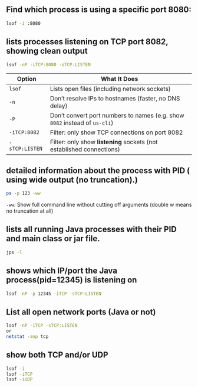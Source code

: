 ## Find which process is using a specific port 8080:
```bash
lsof -i :8080
```

##  lists processes listening on TCP port 8082, showing clean output
```bash
lsof -nP -iTCP:8080 -sTCP:LISTEN
```

| Option         | What It Does                                                                 |
|----------------|------------------------------------------------------------------------------|
| `lsof`         | Lists open files (including network sockets)                                 |
| `-n`           | Don’t resolve IPs to hostnames (faster, no DNS delay)                        |
| `-P`           | Don’t convert port numbers to names (e.g. show `8082` instead of `us-cli`)   |
| `-iTCP:8082`   | Filter: only show TCP connections on port 8082                               |
| `-sTCP:LISTEN` | Filter: only show **listening** sockets (not established connections)        |


## detailed information about the process with PID ( using wide output (no truncation).)

```bash
ps -p 123 -ww
```

`-ww`:	Show full command line without cutting off arguments (double w means no truncation at all)

##  lists all running Java processes with their PID and main class or jar file.

```bash
jps -l
```

## shows which IP/port the Java process(pid=12345) is listening on

```bash
lsof -nP -p 12345 -iTCP -sTCP:LISTEN
```

## List all open network ports (Java or not)
```bash
lsof -nP -iTCP -sTCP:LISTEN
or 
netstat -anp tcp
```


## show both TCP and/or UDP

```bash
lsof -i
lsof -iTCP
lsof -iUDP
```